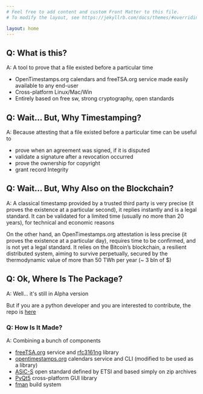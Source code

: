 ```yaml
---
# Feel free to add content and custom Front Matter to this file.
# To modify the layout, see https://jekyllrb.com/docs/themes/#overriding-theme-defaults

layout: home
---
```


## Q: What is this?

A: A tool to prove that a file existed before a particular time

* OpenTimestamps.org calendars and freeTSA.org service made easily available to any end-user
* Cross-platform Linux/Mac/Win
* Entirely based on free sw, strong cryptography, open standards

## Q: Wait... But, Why Timestamping?

A: Because attesting that a file existed before a particular time can be useful to

* prove when an agreement was signed, if it is disputed
* validate a signature after a revocation occurred
* prove the ownership for copyright
* grant record Integrity

## Q: Wait... But, Why Also on the Blockchain? 

A: A classical timestamp provided by a trusted third party is very precise (it proves the existence at a particular second), it replies instantly and is a legal standard. It can be validated for a limited time (usually no more than 20 years), for technical and economic reasons

On the other hand, an OpenTimestamps.org attestation is less precise (it proves the existence at a particular day), requires time to be confirmed, and is not yet a legal standard. It relies on the Bitcoin’s blockchain, a resilient distributed system, aiming to survive perpetually, secured by the thermodynamic value of more than 50 TWh per year (~ 3 bln of $)


## Q: Ok, Where Is The Package?

A: Well... it's still in Alpha version

But if you are a python developer and you are interested to contribute, the repo is [here](https://github.com/TimeBags/timebags)

### Q: How Is It Made?

A: Combining a bunch of components

* [freeTSA.org](https://freetsa.org) service and [rfc3161ng](https://github.com/trbs/rfc3161ng/) library
* [opentimestamps.org](https://opentimestamps.org) calendars service and CLI (modified to be used as a library)
* [ASiC-S](https://www.etsi.org/deliver/etsi_ts/102900_102999/102918/01.03.01_60/ts_102918v010301p.pdf) open standard defined by ETSI and based simply on zip archives
* [PyQt5](https://www.riverbankcomputing.com/software/pyqt/intro) cross-platform GUI library
* [fman](https://build-system.fman.io/) build system

